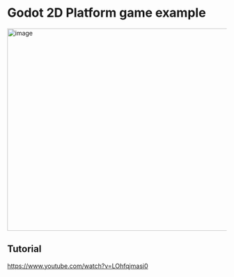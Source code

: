 # Godot 2D Platform game example
<img width="688" height="464" alt="image" src="https://github.com/user-attachments/assets/61d9cfbe-81ef-400e-b27e-a02e6a11a4df" />


## Tutorial
https://www.youtube.com/watch?v=LOhfqjmasi0
